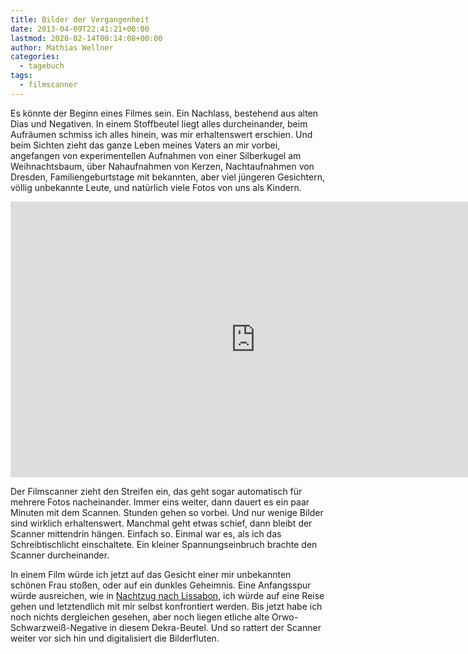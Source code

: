 ```yaml
---
title: Bilder der Vergangenheit
date: 2013-04-09T22:41:21+00:00
lastmod: 2020-02-14T00:14:08+00:00
author: Mathias Wellner
categories:
  - tagebuch
tags:
  - filmscanner
---
```

Es könnte der Beginn eines Filmes sein. Ein Nachlass, bestehend aus alten Dias und Negativen. In einem Stoffbeutel liegt alles durcheinander, beim Aufräumen schmiss ich alles hinein, was mir erhaltenswert erschien. Und beim Sichten zieht das ganze Leben meines Vaters an mir vorbei, angefangen von experimentellen Aufnahmen von einer Silberkugel am Weihnachtsbaum, über Nahaufnahmen von Kerzen, Nachtaufnahmen von Dresden, Familiengeburtstage mit bekannten, aber viel jüngeren Gesichtern, völlig unbekannte Leute, und natürlich viele Fotos von uns als Kindern. 
<!--more-->

<iframe width="784" height="441" src="https://www.youtube.com/embed/1OWlvH__kQk?rel=0" frameborder="0" allowfullscreen></iframe>

Der Filmscanner zieht den Streifen ein, das geht sogar automatisch für mehrere Fotos nacheinander. Immer eins weiter, dann dauert es ein paar Minuten mit dem Scannen. Stunden gehen so vorbei. Und nur wenige Bilder sind wirklich erhaltenswert. Manchmal geht etwas schief, dann bleibt der Scanner mittendrin hängen. Einfach so. Einmal war es, als ich das Schreibtischlicht einschaltete. Ein kleiner Spannungseinbruch brachte den Scanner durcheinander. 

In einem Film würde ich jetzt auf das Gesicht einer mir unbekannten schönen Frau stoßen, oder auf ein dunkles Geheimnis. Eine Anfangsspur würde ausreichen, wie in [Nachtzug nach Lissabon](http://de.wikipedia.org/wiki/Nachtzug_nach_Lissabon), ich würde auf eine Reise gehen und letztendlich mit mir selbst konfrontiert werden. Bis jetzt habe ich noch nichts dergleichen gesehen, aber noch liegen etliche alte Orwo-Schwarzweiß-Negative in diesem Dekra-Beutel. Und so rattert der Scanner weiter vor sich hin und digitalisiert die Bilderfluten.